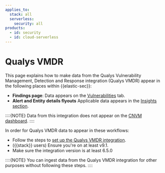 ```yaml
---
applies_to:
  stack: all 
  serverless:
    security: all
products:
  - id: security
  - id: cloud-serverless
---
```


# Qualys VMDR

This page explains how to make data from the Qualys Vulnerability Management, Detection and Response integration (Qualys VMDR) appear in the following places within {{elastic-sec}}:

- **Findings page**: Data appears on the [Vulnerabilities](/solutions/security/cloud/findings-page-3.md) tab.
- **Alert and Entity details flyouts** Applicable data appears in the [Insights section](/solutions/security/detect-and-alert/view-detection-alert-details.md#insights-section).

::::{NOTE}
Data from this integration does not appear on the [CNVM dashboard](/solutions/security/cloud/cnvm-dashboard.md).
::::

In order for Qualys VMDR data to appear in these workflows:

- Follow the steps to [set up the Qualys VMDR integration](https://www.elastic.co/docs/reference/integrations/qualys_vmdr).
- ({{stack}} users) Ensure you're on at least v9.1.
- Make sure the integration version is at least 6.5.0

::::{NOTE}
You can ingest data from the Qualys VMDR integration for other purposes without following these steps.
::::
